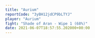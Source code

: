 ```yaml
---
title: "Aurium"
reportCode: "3yBH12jdCP9bLTYJ"
player: "Aurium"
fight: "Shade of Aran - Wipe 1 (68%)"
date: 2021-06-07T18:57:55.202000+00:00
---
```


